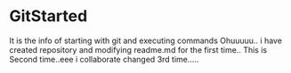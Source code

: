
# GitStarted
It is the info of starting with git and executing commands
Ohuuuuu.. i have created repository and modifying readme.md for the first time.. This is Second time..eee
i collaborate changed 3rd time.....
